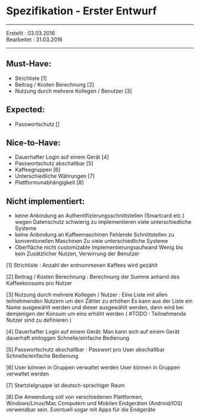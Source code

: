 # Spezifikation - Erster Entwurf

- - -
Erstellt   : 03.03.2016  
Bearbeitet : 31.03.2016
- - -

## Must-Have:
 - Strichliste [1]
 - Beitrag / Kosten Berechnung [2]
 - Nutzung durch mehrere Kollegen / Benutzer [3]

## Expected:
 - Passwortschutz []

## Nice-to-Have:
 - Dauerhafter Login auf einem Gerät [4]
 - Passwortschutz abschaltbar [5]
 - Kaffeegruppen [6]
 - Unterschiedliche Währungen [7]
 - Plattformunabhängigkeit [8]

## Nicht implementiert:
 - keine Anbindung an Authentifizierungsschnittstellen (Smartcard etc.)
	wegen Datenschutz
	schwierig zu implementieren
	viele unterschiedliche Systeme
 - keine Anbindung an Kaffeemaschinen
	Fehlende Schnittstellen zu konventionellen Maschinen 
	Zu viele unterschiedliche Systeme
 - Oberfläche nicht customizable
	Implementierungsaufwand
	Wenig bis kein Zusätzlicher Nutzen, Verwirrung der Benutzer

[1] Strichliste :
	Anzahl der entnommenen Kaffees wird gezählt

[2] Beitrag / Kosten Berechnung :
	Berechnung der Summe anhand des Kaffeekonsums pro Nutzer

[3] Nutzung durch mehrere Kollegen / Nutzer :
	Eine Liste mit allen teilnehmenden Nutzern um den Zähler zu erhöhen 
	Es kann aus der Liste ein Name ausgewählt werden und dieser ausgewählt werden, dann wird bei demjenigen der Konsum um eins erhöht werden
	( #TODO : Teilnehmende Nutzer sind zu definieren )

[4] Dauerhafter Login auf einem Gerät:
	Man kann sich auf einem Gerät dauerhaft einloggen
	Schnelle/einfache Bedienung

[5] Passwortschutz abschaltbar :
	Passwort pro User abschaltbar
	Schnelle/einfache Bedienung

[6] User können in Gruppen verwaltet werden
	User können in Gruppen verwaltet werden

[7] Startzielgruppe ist deutsch-sprachiger Raum

[8] Die Anwendung soll von verschiedenen Plattformen, Windows/Linux/Mac Computern und Mobilen Endgeräten (Android/IOS) verwendbar sein.
    Eventuell sogar mit Apps für die Endgeräte
